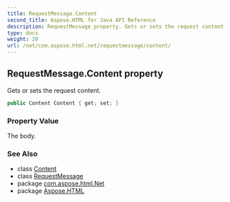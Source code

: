 ```yaml
---
title: RequestMessage.Content
second_title: Aspose.HTML for Java API Reference
description: RequestMessage property. Gets or sets the request content
type: docs
weight: 20
url: /net/com.aspose.html.net/requestmessage/content/
---
```

## RequestMessage.Content property

Gets or sets the request content.

```java
public Content Content { get; set; }
```

### Property Value

The body.

### See Also

* class [Content](../../content/)
* class [RequestMessage](../)
* package [com.aspose.html.Net](../../requestmessage/)
* package [Aspose.HTML](../../../)
